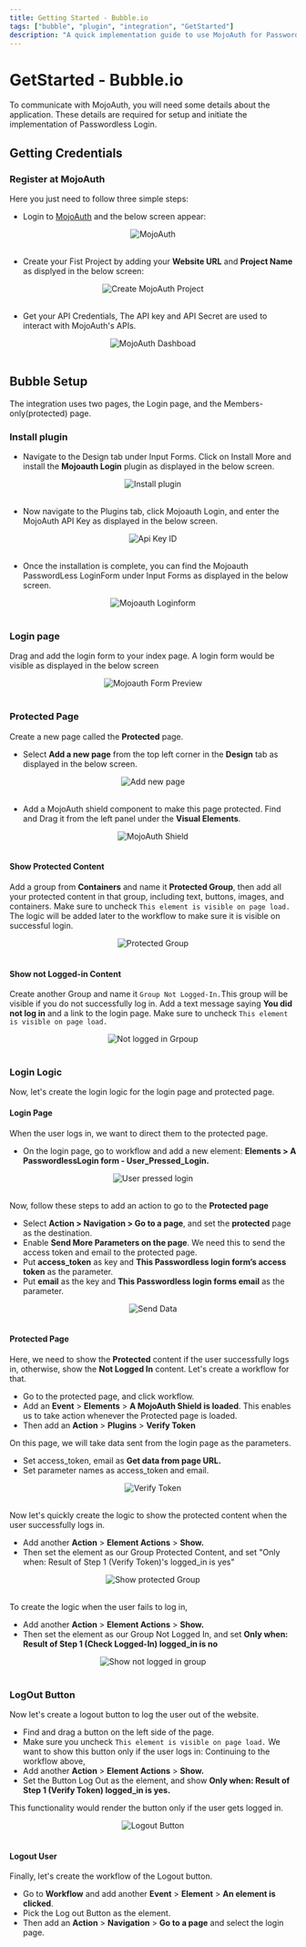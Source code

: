 ```yaml
---
title: Getting Started - Bubble.io
tags: ["bubble", "plugin", "integration", "GetStarted"]
description: "A quick implementation guide to use MojoAuth for Passwordless using Bubble.io Integration."
---
```


# GetStarted - Bubble.io

To communicate with MojoAuth, you will need some details about the application. These details are required for setup and initiate the implementation of Passwordless Login.

## Getting Credentials

### Register at MojoAuth

Here you just need to follow three simple steps:

- Login to [MojoAuth](https://mojoauth.com/signin) and the below screen appear:

<div style="text-align:center">
  <img src="../../assets/common-images/login.png" alt="MojoAuth" />
</div>
<br/>

- Create your Fist Project by adding your **Website URL** and **Project Name** as displyed in the below screen:

<div style="text-align:center">
  <img src="../../assets/common-images/project.png" alt="Create MojoAuth Project" />
</div>
<br/>

- Get your API Credentials, The API key and API Secret are used to interact with MojoAuth's APIs.

<div style="text-align:center">
  <img src="../../assets/common-images/dashboard.png" alt="MojoAuth Dashboad" />
</div>
<br/>

## Bubble Setup

The integration uses two pages, the Login page, and the Members-only(protected) page.

### Install plugin

- Navigate to the Design tab under Input Forms. Click on Install More and install the **Mojoauth Login** plugin as displayed in the below screen.

<div style="text-align:center">
  <img src="/images/Install-New-Plugin.png" alt="Install plugin" />
</div>
<br/>

- Now navigate to the Plugins tab, click Mojoauth Login, and enter the MojoAuth API Key as displayed in the below screen.

<div style="text-align:center">
  <img src="/images/Enter-ApiKey.png" alt="Api Key ID" />
</div>
<br/>

- Once the installation is complete, you can find the Mojoauth PasswordLess LoginForm under Input Forms as displayed in the below screen.

<div style="text-align:center">
  <img src="/images/Passwordless-LoginForm.png" alt="Mojoauth Loginform" />
</div>
<br/>

### Login page

Drag and add the login form to your index page. A login form would be visible as displayed in the below screen

<div style="text-align:center">
  <img src="/images/Preview-LoginForm.png" alt="Mojoauth Form Preview" />
</div>
<br/>

### Protected Page

Create a new page called the **Protected** page.

- Select **Add a new page** from the top left corner in the **Design** tab as displayed in the below screen.

<div style="text-align:center">
  <img src="/images/Add-a-new-page.png" alt="Add new page" />
</div>
<br/>

- Add a MojoAuth shield component to make this page protected. Find and Drag it from the left panel under the **Visual Elements**.

<div style="text-align:center">
  <img src="/images/MojoAuth-Shield.png" alt="MojoAuth Shield" />
</div>
<br/>

#### Show Protected Content

Add a group from **Containers** and name it **Protected Group**, then add all your protected content in that group, including text, buttons, images, and containers.
Make sure to uncheck `This element is visible on page load.` The logic will be added later to the workflow to make sure it is visible on successful login.

<div style="text-align:center">
  <img src="/images/Protected-Group.png" alt="Protected Group" />
</div>
<br/>

#### Show not Logged-in Content

Create another Group and name it `Group Not Logged-In.`This group will be visible if you do not successfully log in. Add a text message saying **You did not log in** and a link to the login page. Make sure to uncheck `This element is visible on page load.`

<div style="text-align:center">
  <img src="/images/Group-not-logged-in.png" alt="Not logged in Grpoup" />
</div>
<br/>

### Login Logic

Now, let's create the login logic for the login page and protected page.

#### Login Page

When the user logs in, we want to direct them to the protected page.

- On the login page, go to workflow and add a new element: **Elements > A PasswordlessLogin form - User_Pressed_Login.**

<div style="text-align:center">
  <img src="/images/User-pressed-login.png" alt="User pressed login" />
</div>
<br/>

Now, follow these steps to add an action to go to the **Protected page**

- Select **Action > Navigation > Go to a page**, and set the **protected** page as the destination.
- Enable **Send More Parameters on the page**. We need this to send the access token and email to the protected page.
- Put **access_token** as key and **This Passwordless login form’s access token** as the parameter.
- Put **email** as the key and **This Passwordless login forms email** as the parameter.

<div style="text-align:center">
  <img src="/images/Sending-access-token-and-email.png" alt="Send Data" />
</div>
<br/>

#### Protected Page

Here, we need to show the **Protected** content if the user successfully logs in, otherwise, show the **Not Logged In** content. Let's create a workflow for that.

- Go to the protected page, and click workflow.
- Add an **Event** > **Elements** > **A MojoAuth Shield is loaded**. This enables us to take action whenever the Protected page is loaded.
- Then add an **Action** > **Plugins** > **Verify Token**

On this page, we will take data sent from the login page as the parameters.

- Set access_token, email as **Get data from page URL.**
- Set parameter names as access_token and email.

<div style="text-align:center">
  <img src="/images/Verify-token.png" alt="Verify Token" />
</div>
<br/>

Now let's quickly create the logic to show the protected content when the user successfully logs in.

- Add another **Action** > **Element Actions** > **Show.**
- Then set the element as our Group Protected Content, and set "Only when: Result of Step 1 (Verify Token)'s logged_in is yes"

<div style="text-align:center">
  <img src="/images/Show-protected-group.png" alt="Show protected Group" />
</div>
<br/>

To create the logic when the user fails to log in,

- Add another **Action** > **Element Actions** > **Show.**
- Then set the element as our Group Not Logged In, and set **Only when: Result of Step 1 (Check Logged-In) logged_in is no**

<div style="text-align:center">
  <img src="/images/Show-group-not-logged-in.png" alt="Show not logged in group" />
</div>
<br/>

### LogOut Button

Now let's create a logout button to log the user out of the website.

- Find and drag a button on the left side of the page.
- Make sure you uncheck `This element is visible on page load.`
  We want to show this button only if the user logs in: Continuing to the workflow above,
- Add another **Action** > **Element Actions** > **Show.**
- Set the Button Log Out as the element, and show **Only when: Result of Step 1 (Verify Token) logged_in is yes.**

This functionality would render the button only if the user gets logged in.

<div style="text-align:center">
  <img src="/images/Show-logout-button.png" alt="Logout Button" />
</div>
<br/>

#### Logout User

Finally, let's create the workflow of the Logout button.

- Go to **Workflow** and add another **Event** > **Element** > **An element is clicked**.
- Pick the Log out Button as the element.
- Then add an **Action** > **Navigation** > **Go to a page** and select the login page.
